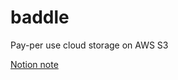 # baddle

Pay-per use cloud storage on AWS S3

[Notion note](https://abhishandy.notion.site/Baddle-Project-f8c635cbda28405aa806257c1165c1ff)

